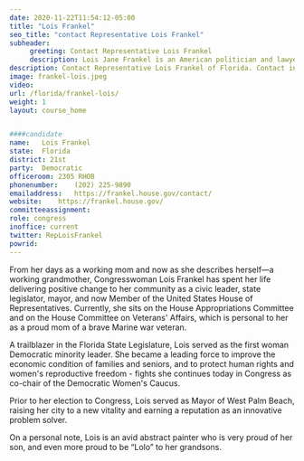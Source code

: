 ```yaml
---
date: 2020-11-22T11:54:12-05:00
title: "Lois Frankel"
seo_title: "contact Representative Lois Frankel"
subheader:
     greeting: Contact Representative Lois Frankel 
     description: Lois Jane Frankel is an American politician and lawyer who has been the United States Representative for Florida's 21st congressional district since 2017 and who represented Florida's 22nd congressional district from 2013 to 2017. She is a member of the Democratic Party.
description: Contact Representative Lois Frankel of Florida. Contact information for Lois Frankel includes email address, phone number, and mailing address.
image: frankel-lois.jpeg
video: 
url: /florida/frankel-lois/
weight: 1
layout: course_home


####candidate
name:	Lois Frankel
state:	Florida
district: 21st
party:	Democratic
officeroom:	2305 RHOB
phonenumber:	(202) 225-9890
emailaddress:	https://frankel.house.gov/contact/
website:	https://frankel.house.gov/
committeeassignment: 
role: congress
inoffice: current
twitter: RepLoisFrankel
powrid: 
---
```


From her days as a working mom and now as she describes herself—a working grandmother, Congresswoman Lois Frankel has spent her life delivering positive change to her community as a civic leader, state legislator, mayor, and now Member of the United States House of Representatives. Currently, she sits on the House Appropriations Committee and on the House Committee on Veterans' Affairs, which is personal to her as a proud mom of a brave Marine war veteran. 

A trailblazer in the Florida State Legislature, Lois served as the first woman Democratic minority leader. She became a leading force to improve the economic condition of families and seniors, and to protect human rights and women's reproductive freedom - fights she continues today in Congress as co-chair of the Democratic Women's Caucus.

Prior to her election to Congress, Lois served as Mayor of West Palm Beach, raising her city to a new vitality and earning a reputation as an innovative problem solver.

On a personal note, Lois is an avid abstract painter who is very proud of her son, and even more proud to be “Lolo” to her grandsons.